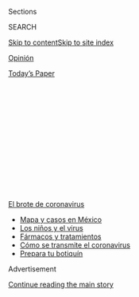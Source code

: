 <div id="app">

<div>

<div>

<div>

<div class="NYTAppHideMasthead css-1q2w90k e1suatyy0">

<div class="section css-ui9rw0 e1suatyy2">

<div class="css-eph4ug er09x8g0">

<div class="css-6n7j50">

</div>

<span class="css-1dv1kvn">Sections</span>

<div class="css-10488qs">

<span class="css-1dv1kvn">SEARCH</span>

</div>

[Skip to content](#site-content)[Skip to site
index](#site-index)

</div>

<div id="masthead-section-label" class="css-1wr3we4 eaxe0e00">

[Opinión](https://www.nytimes3xbfgragh.onion/es/section/opinion)

</div>

<div class="css-10698na e1huz5gh0">

</div>

</div>

<div id="masthead-bar-one" class="section hasLinks css-15hmgas e1csuq9d3">

<div class="css-uqyvli e1csuq9d0">

</div>

<div class="css-1uqjmks e1csuq9d1">

</div>

<div class="css-9e9ivx">

[](https://myaccount.nytimes3xbfgragh.onion/auth/login?response_type=cookie&client_id=vi)

</div>

<div class="css-1bvtpon e1csuq9d2">

[Today’s
Paper](https://www.nytimes3xbfgragh.onion/section/todayspaper)

</div>

</div>

</div>

</div>

<div data-aria-hidden="false">

<div id="site-content" data-role="main">

<div>

<div class="css-1aor85t" style="opacity:0.000000001;z-index:-1;visibility:hidden">

<div class="css-1hqnpie">

<div class="css-epjblv">

<span class="css-17xtcya">[Opinión](/es/section/opinion)</span><span class="css-x15j1o">|</span><span class="css-fwqvlz">Por
qué los brasileños deberían temer a la oficina de
odio</span>

</div>

<div class="css-k008qs">

<div class="css-1iwv8en">

<span class="css-18z7m18"></span>

<div>

</div>

</div>

<span class="css-1n6z4y">https://nyti.ms/3kafIXH</span>

<div class="css-1705lsu">

<div class="css-4xjgmj">

<div class="css-4skfbu" data-role="toolbar" data-aria-label="Social Media Share buttons, Save button, and Comments Panel with current comment count" data-testid="share-tools">

  - 
  - 
  - 
  - 
    
    <div class="css-6n7j50">
    
    </div>

  - 

</div>

</div>

</div>

</div>

</div>

</div>

<div id="NYT_TOP_BANNER_REGION" class="css-13pd83m">

<div>

<div id="styln-prism-menu-1594831588949" class="section interactive-content interactive-size-medium css-1edisqu">

<div class="css-17ih8de interactive-body">

<div id="scroll-container" class="css-1gj85ro">

[<span class="styln-title-wrap"><span class="css-1pje3qr">El brote
de</span><span class="css-1pje3qr">
coronavirus</span></span>](https://www.nytimes3xbfgragh.onion/es/spotlight/coronavirus?action=click&pgtype=Article&state=default&region=TOP_BANNER&context=storylines_menu)

  - [Mapa y casos en
    México](https://www.nytimes3xbfgragh.onion/es/interactive/2020/espanol/america-latina/coronavirus-en-mexico.html?action=click&pgtype=Article&state=default&region=TOP_BANNER&context=storylines_menu)
  - [Los niños y el
    virus](https://www.nytimes3xbfgragh.onion/es/2020/07/31/espanol/ciencia-y-tecnologia/ninos-contagio-coronavirus.html?action=click&pgtype=Article&state=default&region=TOP_BANNER&context=storylines_menu)
  - [Fármacos y
    tratamientos](https://www.nytimes3xbfgragh.onion/es/interactive/2020/science/coronavirus-tratamientos-curas.html?action=click&pgtype=Article&state=default&region=TOP_BANNER&context=storylines_menu)
  - [Cómo se transmite el
    coronavirus](https://www.nytimes3xbfgragh.onion/es/2020/07/06/espanol/ciencia-y-tecnologia/coronavirus-transmision-aire.html?action=click&pgtype=Article&state=default&region=TOP_BANNER&context=storylines_menu)
  - [Prepara tu
    botiquín](https://www.nytimes3xbfgragh.onion/es/2020/07/14/espanol/estilos-de-vida/botiquin-medicina-coronavirus.html?action=click&pgtype=Article&state=default&region=TOP_BANNER&context=storylines_menu)

</div>

</div>

</div>

</div>

</div>

<div id="top-wrapper" class="css-1sy8kpn">

<div id="top-slug" class="css-l9onyx">

Advertisement

</div>

[Continue reading the main
story](#after-top)

<div class="ad top-wrapper" style="text-align:center;height:100%;display:block;min-height:250px">

<div id="top" class="place-ad" data-position="top" data-size-key="top">

</div>

</div>

<div id="after-top">

</div>

</div>

<div>

<div class="css-v5btjw etb61u70">

<div class="css-v05ibm etb61u71">

[Opinión](/es/section/opinion)

</div>

</div>

<div id="sponsor-wrapper" class="css-1hyfx7x">

<div id="sponsor-slug" class="css-19vbshk">

Supported by

</div>

[Continue reading the main
story](#after-sponsor)

<div id="sponsor" class="ad sponsor-wrapper" style="text-align:center;height:100%;display:block">

</div>

<div id="after-sponsor">

</div>

</div>

<div class="css-186x18t">

Comentario

</div>

<div class="css-1vkm6nb ehdk2mb0">

# Por qué los brasileños deberían temer a la oficina de odio

</div>

El presidente Jair Bolsonaro, sus hijos y aliados han sembrado el odio
en línea contra las instituciones que defienden la democracia. Ahora la
indignación se está desbordando en la
calle.

<div class="css-79elbk" data-testid="photoviewer-wrapper">

<div class="css-z3e15g" data-testid="photoviewer-wrapper-hidden">

</div>

<div class="css-1a48zt4 ehw59r15" data-testid="photoviewer-children">

![<span class="css-cnj6d5 e1z0qqy90" itemprop="copyrightHolder"><span class="css-1ly73wi e1tej78p0">Credit...</span><span><span>Daniel
Zender</span></span></span>](https://static01.graylady3jvrrxbe.onion/images/2020/08/05/opinion/05campos/04campos-articleLarge.jpg?quality=75&auto=webp&disable=upscale)

</div>

</div>

<div class="css-18e8msd">

<div class="css-vp77d3 epjyd6m0">

<div class="css-1baulvz">

Por <span class="css-1baulvz last-byline" itemprop="name">Patrícia
Campos Mello</span>

<div class="css-8atqhb">

Es periodista brasilera.

</div>

</div>

</div>

  - 4 de agosto de
    2020

  - 
    
    <div class="css-4xjgmj">
    
    <div class="css-d8bdto" data-role="toolbar" data-aria-label="Social Media Share buttons, Save button, and Comments Panel with current comment count" data-testid="share-tools">
    
      - 
      - 
      - 
      - 
        
        <div class="css-6n7j50">
        
        </div>
    
      - 
    
    </div>
    
    </div>

</div>

<div class="css-mdjrty">

[Read in
English](https://www.nytimes3xbfgragh.onion/2020/08/04/opinion/bolsonaro-office-of-hate-brazil.html "Read in English")[Ler
em
português](https://www.nytimes3xbfgragh.onion/pt/2020/08/04/opinion/international-world/bolsonaro-gabinete-do-odio.html "Read in Portuguese")

</div>

</div>

<div class="section meteredContent css-1r7ky0e" name="articleBody" itemprop="articleBody">

<div class="css-1fanzo5 StoryBodyCompanionColumn">

<div class="css-53u6y8">

SÃO PAULO — El 13 de junio, miembros de los “300 de Brasil”, una milicia
bolsonarista de extrema derecha, [lanzaron fuegos
artificiales](https://www1.folha.uol.com.br/poder/2020/05/sara-winter-xinga-moraes-diz-querer-trocar-socos-com-ele-e-promete-inferniza-lo.shtml)
hacia el edificio del Supremo Tribunal Federal en Brasilia, simulando un
bombardeo. “Prepárese, Supremo de los bandidos… están llevando el país
al comunismo”, dijo uno de los líderes, que [transmitió la protesta en
vivo](https://www.metropoles.com/brasil/video-bolsonaristas-lancam-fogos-de-artificio-em-predio-do-stf).
“¡Se acabó, carajo\!”, dijo otro manifestante, haciéndose eco de las
palabras que el presidente [había
usado](https://www.youtube.com/watch?v=I2bZoC8FHJI) para condenar una
investigación del tribunal en contra de algunos de sus partidarios, que
participan en campañas de desinformación y amenazan a los jueces.

¿De dónde vino este odio al máximo tribunal de Brasil?

En los meses previos al incidente de los fuegos artificiales, miles de
cuentas de redes sociales, muchas de ellas cuentas falsas vinculadas a
partidarios de Bolsonaro o blogueros de extrema derecha, publicaron
[amenazas](https://www1.folha.uol.com.br/poder/2020/05/sara-winter-xinga-moraes-diz-querer-trocar-socos-com-ele-e-promete-inferniza-lo.shtml)
contra los jueces del tribunal. Pidieron que se aboliera la corte o que
el país regresara a una dictadura militar. Uno de los seguidores del
presidente incluso habló de [matar y
desmembrar](https://g1.globo.com/politica/noticia/2020/06/17/moraes-vota-pela-legalidade-e-continuidade-do-inquerito-das-fake-news.ghtml)
a los jueces y sus familias. Era cuestión de tiempo para que la
animosidad se desbordara en la calle.

Este ambiente tóxico ha sido fomentado por lo que los brasileños llaman
la “oficina de odio”, una operación dirigida por asesores de Bolsonaro,
que patrocinan una red de blogs y cuentas de redes sociales que difunden
noticias falsas y atacan a periodistas, políticos, artistas y a medios
de comunicación que critican al presidente. La oficina de odio no tiene
título ni presupuesto oficial, pero su trabajo se subsidia con dinero de
los contribuyentes. No está claro cuántas personas trabajan para esta
oficina ni quiénes son. De hecho, Bolsonaro y sus aliados niegan que
exista. Pero las semillas del odio y la división que está sembrando
amenazan con deshacer nuestra democracia.

</div>

</div>

<div class="css-1fanzo5 StoryBodyCompanionColumn">

<div class="css-53u6y8">

El gobierno de Bolsonaro se enfrenta actualmente a tres investigaciones
directamente relacionadas con esta máquina de odio. Una investigación
del Supremo Tribunal está indagando ataques a miembros de la corte
financiados por líderes empresariales y difundidos por la red
bolsonarista. Otra está examinando el financiamiento de manifestaciones
que piden el cierre del Congreso y del poder judicial. Cuatro
investigaciones en el Tribunal Superior Electoral están analizando el
uso de campañas de desinformación y difamación de mensajes a través de
WhatsApp durante la campaña electoral de 2018, supuestamente financiado
por líderes empresariales.

</div>

</div>

<div class="css-79elbk" data-testid="photoviewer-wrapper">

<div class="css-z3e15g" data-testid="photoviewer-wrapper-hidden">

</div>

<div class="css-1a48zt4 ehw59r15" data-testid="photoviewer-children">

![<span class="css-16f3y1r e13ogyst0" data-aria-hidden="true">Un
partidario del presidente brasileño arroja un globo de agua en una
pancarta que decía “Tiro al blanco”, con fotos de Alexandre de Moraes,
ministro del Supremo Tribunal Federal de Brasil y otros funcionarios
durante una manifestación por las medidas de cierre en medio del
coronavirus en
Brasilia.</span><span class="css-cnj6d5 e1z0qqy90" itemprop="copyrightHolder"><span class="css-1ly73wi e1tej78p0">Credit...</span><span>Andressa
Anholete/Getty
Images</span></span>](https://static01.graylady3jvrrxbe.onion/images/2020/08/04/opinion/04campos-ES-2/04Campos2-articleLarge.jpg?quality=75&auto=webp&disable=upscale)

</div>

</div>

<div class="css-1fanzo5 StoryBodyCompanionColumn">

<div class="css-53u6y8">

El 8 de julio, Facebook eliminó [docenas de
cuentas](https://www1.folha.uol.com.br/poder/2020/07/facebook-remove-contas-falsas-ligadas-aos-bolsonaros-e-ao-gabinete-da-presidencia.shtml),
algunas utilizadas por empleados de Bolsonaro y sus hijos. [Tércio
Arnaud
Tomaz](https://elpais.com/internacional/2020-07-10/facebook-rompe-la-oficina-del-odio-una-red-de-88-cuentas-de-apoyo-a-jair-bolsonaro.html),
un asesor especial de Bolsonaro, [administró algunas de las
cuentas](https://apnews.com/0c58cccec2004bf250c8dab38172cbc9), y se cree
que él dirige la oficina de odio.

Lamentablemente, conozco demasiado de cerca a la oficina de odio.
Durante los últimos dos años, he estado cubriendo la desinformación y la
política. Me convertí en blanco en 2018, cuando expuse en el periódico
Folha de São Paulo que unos líderes empresariales habían estado pagando
por la difusión de millones de mensajes falsos a través de WhatsApp para
influir en las elecciones presidenciales de ese año.

Como resultado, me he enfrentado a crudas amenazas y ataques personales.
Los *trolls* e incluso los políticos han compartido memes en los que mi
cara aparece en montajes pornográficos y refiriéndose a mí como
prostituta. La gente me envía mensajes diciendo que debería ser violada.
Estoy demandando a Bolsonaro, a su hijo Eduardo y a un bloguero
bolsonarista por [daños
morales](http://www.fundamedios.us/incidentes/patriciacampos-demanda-jairbolsonaro-ofensas-periodista/)
por declarar o insinuar repetidamente que ofrezco sexo a cambio de
primicias.

Y no estoy sola. Muchas periodistas respetadas en Brasil también han
sufrido ataques misóginos. La prensa, junto con los tribunales y el
Congreso, es una de las últimas barreras que contiene al presidente.
Pero no sé por cuánto tiempo más podremos resistir a Bolsonaro y sus
seguidores. La retórica y las acciones cada vez más agresivas por parte
del presidente, sus hijos y aliados sirven como justificación para que
las milicias bolsonaristas pasen de los insultos a las injurias.

</div>

</div>

<div class="css-1fanzo5 StoryBodyCompanionColumn">

<div class="css-53u6y8">

El 25 de mayo, sus partidarios acosaron a los periodistas cerca de la
residencia presidencial en Brasilia. En los [videos
tomados](https://twitter.com/folha/status/1264913877399212034) ese día
se ve cómo llaman extorsionistas y delincuentes a los periodistas. Una
mujer grita: “¡Escoria\! ¡Basura\! ¡Ratas\! ¡Bolsonaro hasta 2050\!
¡Prensa podrida\!
¡Comunistas\!”.

</div>

</div>

<div class="css-79elbk" data-testid="photoviewer-wrapper">

<div class="css-z3e15g" data-testid="photoviewer-wrapper-hidden">

</div>

<div class="css-1a48zt4 ehw59r15" data-testid="photoviewer-children">

<div class="css-1xdhyk6 erfvjey0">

<span class="css-1ly73wi e1tej78p0">Image</span>

<div class="css-zjzyr8">

<div data-testid="lazyimage-container" style="height:257.77777777777777px">

</div>

</div>

</div>

<span class="css-16f3y1r e13ogyst0" data-aria-hidden="true">Partidarios
de Bolsonaro le gritan insultos a los periodistas después de que el
presidente saliera de la residencia oficial en
Brasilia.</span><span class="css-cnj6d5 e1z0qqy90" itemprop="copyrightHolder"><span class="css-1ly73wi e1tej78p0">Credit...</span><span>Eraldo
Peres/Associated Press</span></span>

</div>

</div>

<div class="css-1fanzo5 StoryBodyCompanionColumn">

<div class="css-53u6y8">

Por supuesto, los periodistas no son los únicos que están siendo
atacados. Durante el último año, la oficina de odio ha hecho que los
brasileños se enfrenten y ha derribado la confianza en las mismas
instituciones que fueron diseñadas para protegerlos.

El grupo estuvo detrás de una campaña difamatoria que calificó a Sergio
Moro —exministro de Justicia estelar y el juez principal de [Lava
Jato](https://www.nytimes3xbfgragh.onion/2017/09/18/opinion/brazil-corruption-car-wash.html?searchResultPosition=1),
la investigación de corrupción en Brasil— como “traidor” y “comunista”.
Moro
[renunció](https://www.nytimes3xbfgragh.onion/2020/04/24/world/americas/brazil-bolsonaro-moro.html)
en protesta en abril y denunció la intromisión del presidente en una
investigación de la Policía Federal para proteger a sus hijos y aliados
de investigaciones criminales. Poco después de su renuncia, las redes
sociales se inundaron con memes desde cuentas falsas que amenazaban a
Moro.

Con la propagación del coronavirus, [las noticias y curas
falsas](https://www.bbc.com/news/53361876) comenzaron a proliferar en
las redes sociales, a menudo a través de legisladores federales con
cientos de miles de seguidores. Bolsonaro ha
[quebrantado](https://www.hrw.org/news/2020/04/10/brazil-bolsonaro-sabotages-anti-covid-19-efforts)
las pautas de distanciamiento social establecidas por los gobernadores,
y asesores como Arnaud Tomaz afirmaron que la reacción a la COVID-19 fue
[exagerada](https://www.bbc.com/portuguese/brasil-53353594) y que la
hidroxicloroquina, el fármaco antipalúdico
[promovido](https://www.nytimes3xbfgragh.onion/2020/06/13/world/americas/virus-brazil-bolsonaro-chloroquine.html)
por Bolsonaro como una cura del coronavirus, podría matar el virus.

En abril, el gobierno comenzó a rastrear un “Marcador de la vida” en
[Facebook](https://www.facebookcorewwwi.onion/minsaude/posts/3549590468392877)
y [Twitter](https://twitter.com/secomvc/status/1257836970518200323), que
registraba el número de pacientes que se habían recuperado. Luego, en
junio, el Ministerio de Salud eliminó el número total de casos y muertes
confirmados de la COVID-19 desde el inicio de la pandemia, y colocaron
en su lugar un gráfico con los casos y muertes reportados en las últimas
24 horas. Posteriormente, el Supremo Tribunal
[ordenó](https://www.nytimes3xbfgragh.onion/2020/06/19/world/coronavirus-live-updates.html)
al gobierno no ocultar datos.

Pero el coronavirus no se detiene por las agendas políticas. La
“[pequeña
gripe](https://www.cnn.com/2020/05/23/americas/brazil-coronavirus-hospitals-intl/index.html)”,
como Bolsonaro se ha referido al virus que él y su esposa contrajeron en
julio, ya ha matado a más de [94.000
brasileños](https://www.nytimes3xbfgragh.onion/interactive/2020/world/americas/brazil-coronavirus-cases.html),
la segunda [cifra más alta](https://coronavirus.jhu.edu/map.html) de
muertos en el mundo. La campaña de noticias falsas del presidente ha
resultado en una muerte prematura para miles de personas.

</div>

</div>

<div class="css-1fanzo5 StoryBodyCompanionColumn">

<div class="css-53u6y8">

Más allá de las campañas de difamación y desinformación, el propósito de
la oficina de odio es mucho más nefasto: debilitar las instituciones
democráticas de Brasil. Las investigaciones del fiscal general revelaron
que algunos legisladores están gastando fondos del gabinete en agencias
de mercadotecnia que utilizan las redes sociales para fomentar protestas
contra el tribunal y el Congreso, y a favor de la intervención militar
en la política.

Esta incitación tiene la intención de convencer a los bolsonaristas de
que los jueces del la tribunal son dictadores, y que la prensa y el
Congreso están impidiendo que el presidente gobierne y conspirando un
golpe de Estado. Bolsonaro podría estar preparando el terreno para
justificar una intervención militar. Y en una democracia joven como
Brasil, las instituciones pueden ser más frágiles de lo que parecen.

Aunque Bolsonaro fue elegido democráticamente, ha profesado admiración
por el régimen militar que gobernó Brasil desde 1964 hasta 1985. Mucho
antes de postularse a la presidencia,
[dijo](https://www.youtube.com/watch?v=qIDyw9QKIvw&t=577s) que una
guerra civil lograría lo que el régimen militar no pudo. También dijo
que cerraría el Congreso si fuera presidente. Durante las elecciones
presidenciales de 2018, sus hijos y seguidores imprimieron camisetas con
la cara del coronel Alberto Brilhante Ustra, el principal torturador de
la dictadura, una figura celebrada por el
presidente.

</div>

</div>

<div class="css-79elbk" data-testid="photoviewer-wrapper">

<div class="css-z3e15g" data-testid="photoviewer-wrapper-hidden">

</div>

<div class="css-1a48zt4 ehw59r15" data-testid="photoviewer-children">

<div class="css-1xdhyk6 erfvjey0">

<span class="css-1ly73wi e1tej78p0">Image</span>

<div class="css-zjzyr8">

<div data-testid="lazyimage-container" style="height:257.77777777777777px">

</div>

</div>

</div>

<span class="css-16f3y1r e13ogyst0" data-aria-hidden="true">Un
manifestante con la bandera de Brasil participó en un marcha en Río de
Janeiro en contra del Supremo Tribunal Federal en
junio.</span><span class="css-cnj6d5 e1z0qqy90" itemprop="copyrightHolder"><span class="css-1ly73wi e1tej78p0">Credit...</span><span>Bruna
Prado/Getty Images</span></span>

</div>

</div>

<div class="css-1fanzo5 StoryBodyCompanionColumn">

<div class="css-53u6y8">

Bolsonaro ha tratado de cumplir con su visión. En un esfuerzo por
sortear el Congreso, ha firmado un número récord de órdenes ejecutivas y
proyectos de ley diseñados para eliminar la independencia de las
universidades públicas, que describe como guaridas del comunismo;
restringir el acceso a la información, y debilitar sindicatos y
periódicos. Ha intentado desobedecer los fallos del poder judicial.

Él ha dicho que quiere armar a la población entera, para que las
personas puedan defenderse contra la “dictadura” del tribunal federal y
los gobernadores. “Quiero que todos tengan armas porque una población
armada nunca será esclavizada”, dijo durante una reunión de gabinete en
mayo. Más tarde firmó una orden ejecutiva que facilita la importación de
armas y aumenta la cantidad de municiones que una persona puede comprar
en un año. En cualquier democracia funcional, todo esto equivaldría a un
llamado a la insurrección.

Al presidente y sus secuaces no les gustaría nada más que silenciar a
todos aquellos que iluminan los recovecos más oscuros de su gobierno.

</div>

</div>

<div class="css-1fanzo5 StoryBodyCompanionColumn">

<div class="css-53u6y8">

Durante el último año, el objetivo de la oficina de odio se ha vuelto
cada vez más importante: poner a los brasileños en contra de aquellos
que han servido de controles y contrapesos contra el auge autoritario de
Bolsonaro.

Ataques contra el tribunal o la agresión hacia un fotoperiodista durante
una protesta contra el Congreso y a favor del golpe militar son señales
de que de alguna manera la oficina de odio está teniendo éxito en su
llamado a la insurrección.

La semana pasada, dos hombres en un automóvil equipado con altavoces
[aparecieron en la entrada de la casa del
popular](https://esportes.yahoo.com/noticias/aliados-jair-bolsonaro-atacam-casa-felipe-neto-010129218.html)[*youtuber*](https://esportes.yahoo.com/noticias/aliados-jair-bolsonaro-atacam-casa-felipe-neto-010129218.html)[Felipe
Neto](https://esportes.yahoo.com/noticias/aliados-jair-bolsonaro-atacam-casa-felipe-neto-010129218.html)
con la intención de intimidarlo, y lo acusaron de destruir la
“institución más importante, que es la familia”. Días antes, Neto
denunció el manejo de la pandemia por parte del presidente en un video
que apareció en esta sección. Uno de los hombres que lo amenazó había
participado en el altercado de fuegos artificiales cerca del Supremo
Tribunal Federal en Brasilia llevados a cabo por los “300 de Brasil”. El
ataque es otro ejemplo de cómo el vitriolo propagado por la oficina de
odio se extiende cada vez más allá de internet.

</div>

</div>

![<span class="css-16f3y1r e13ogyst0">Just ask
Brazilians.</span>](https://static01.graylady3jvrrxbe.onion/images/2020/07/16/autossell/15op-brazil-thumb-print/15op-brazil-thumb-videoSixteenByNineJumbo1600.jpg)

<div class="css-1fanzo5 StoryBodyCompanionColumn">

<div class="css-53u6y8">

Si hay alguna esperanza de que nuestra joven democracia perdure, debemos
permanecer vigilantes y continuar responsabilizando a este gobierno. Lo
que está en juego no es solo la vida de los brasileños, sino las mismas
instituciones —el Congreso, el poder judicial, la academia y los medios
de comunicación— que por el momento han logrado impedir el auge del
autoritarismo.

Patrícia Campos Mello es periodista del diario brasileño Folha de São
Paulo y autora de *A máquina do ódio*, de próxima aparición, sobre las
campañas de desinformación y Bolsonaro. Este ensayo fue traducido del
portugués por Erin Goodman.

</div>

</div>

<div>

</div>

</div>

<div>

</div>

<div>

</div>

<div>

</div>

<div>

<div id="bottom-wrapper" class="css-1ede5it">

<div id="bottom-slug" class="css-l9onyx">

Advertisement

</div>

[Continue reading the main
story](#after-bottom)

<div id="bottom" class="ad bottom-wrapper" style="text-align:center;height:100%;display:block;min-height:90px">

</div>

<div id="after-bottom">

</div>

</div>

</div>

</div>

</div>

## Site Index

<div>

</div>

## Site Information Navigation

  - [© <span>2020</span> <span>The New York Times
    Company</span>](https://help.nytimes3xbfgragh.onion/hc/en-us/articles/115014792127-Copyright-notice)

<!-- end list -->

  - [NYTCo](https://www.nytco.com/)
  - [Contact
    Us](https://help.nytimes3xbfgragh.onion/hc/en-us/articles/115015385887-Contact-Us)
  - [Work with us](https://www.nytco.com/careers/)
  - [Advertise](https://nytmediakit.com/)
  - [T Brand Studio](http://www.tbrandstudio.com/)
  - [Your Ad
    Choices](https://www.nytimes3xbfgragh.onion/privacy/cookie-policy#how-do-i-manage-trackers)
  - [Privacy](https://www.nytimes3xbfgragh.onion/privacy)
  - [Terms of
    Service](https://help.nytimes3xbfgragh.onion/hc/en-us/articles/115014893428-Terms-of-service)
  - [Terms of
    Sale](https://help.nytimes3xbfgragh.onion/hc/en-us/articles/115014893968-Terms-of-sale)
  - [Site
    Map](https://spiderbites.nytimes3xbfgragh.onion)
  - [Help](https://help.nytimes3xbfgragh.onion/hc/en-us)
  - [Subscriptions](https://www.nytimes3xbfgragh.onion/subscription?campaignId=37WXW)

</div>

</div>

</div>

</div>
